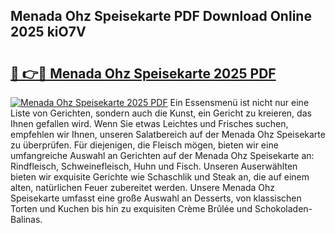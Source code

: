 ## Menada Ohz Speisekarte PDF Download Online 2025 kiO7V

# <h2><a href="http://gcagkg7.nevu.top/?p=Menada+Ohz+Speisekarte">🔗 👉🔴 Menada Ohz Speisekarte 2025 PDF</a></h2>

[![Menada Ohz Speisekarte 2025 PDF](https://i.imgur.com/dBaPXMq.png)](http://gcagkg7.nevu.top/?p=Menada+Ohz+Speisekarte)
Ein Essensmenü ist nicht nur eine Liste von Gerichten, sondern auch die Kunst, ein Gericht zu kreieren, das Ihnen gefallen wird. Wenn Sie etwas Leichtes und Frisches suchen, empfehlen wir Ihnen, unseren Salatbereich auf der Menada Ohz Speisekarte zu überprüfen. Für diejenigen, die Fleisch mögen, bieten wir eine umfangreiche Auswahl an Gerichten auf der Menada Ohz Speisekarte an: Rindfleisch, Schweinefleisch, Huhn und Fisch. Unseren Auserwählten bieten wir exquisite Gerichte wie Schaschlik und Steak an, die auf einem alten, natürlichen Feuer zubereitet werden. Unsere Menada Ohz Speisekarte umfasst eine große Auswahl an Desserts, von klassischen Torten und Kuchen bis hin zu exquisiten Crème Brûlée und Schokoladen-Balinas.
